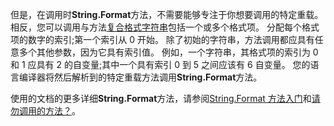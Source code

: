 
但是，在调用时**String.Format**方法，不需要能够专注于你想要调用的特定重载。 相反，您可以调用与方法[复合格式字符串](~/docs/standard/base-types/composite-formatting.md)包括一个或多个格式项。 分配每个格式项的数字的索引;第一个索引从 0 开始。 除了初始的字符串，方法调用都应具有任意多个其他参数，因为它具有索引值。 例如，一个字符串，其格式项的索引为 0 和 1 应具有 2 的自变量;其中一个具有索引 0 到 5 之间应该有 6 自变量。 您的语言编译器将然后解析到的特定重载方法调用**String.Format**方法。   
 
使用的文档的更多详细**String.Format**方法，请参阅[String.Format 方法入门](#Starting)和[请勿调用的方法？](#FTaskList)。    
